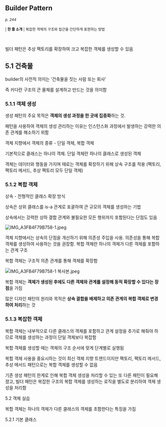 ## Builder Pattern

<small>*p. 244*</small>

<small>| **한 줄 소개** | 복잡한 객체의 구조와 접근을 간단하게 표현하는 방법 </small>

<br/>

빌더 패턴은 추상 팩토리를 확장하여 크고 복잡한 객체를 생성할 수 있음

## 5.1 건축물

builder의 사전적 의미는 ‘건축물을 짓는 사람 또는 회사’

즉 커다란 구조의 큰 물체를 설계하고 만드는 것을 의미함

### 5.1.1 객체 생성

생성 패턴의 주요 목적은 **객체의 생성 과정을 한 곳에 집중화**하는 것.

패턴을 사용하여 객체의 생성 관리하는 이유는 인스턴스화 과정에서 발생하는 강력한 의존 관계를 해소하기 위함

객체 지향에서 객체의 종류 - 단일 객체, 복합 객체

기본적으로 클래스는 하나의 객체. 단일 객체란 하나의 클래스로 생성된 객체

객체는 데이터와 행동을 가지며 때로는 객체를 확장하기 위해 상속 구조를 적용 (팩토리, 팩토리 메서드, 추상 팩토리 모두 단일 객체)

### 5.1.2 복합 객체

상속 - 전형적인 클래스 확장 방식

상속은 상위 클래스를 is-a 관계로 포괄하여 큰 규모의 객체를 생성하는 기법

상속에서는 강력한 상하 결합 관계와 불필요한 모든 행위까지 포함된다는 단점도 있음

![IMG_A3FB4F79B758-1.jpeg](https://s3-us-west-2.amazonaws.com/secure.notion-static.com/edaa8eb0-adab-45a0-8701-6c5c22a93053/IMG_A3FB4F79B758-1.jpeg)

객체 지향에서는 상속의 단점을 개선하기 위해 의존성 주입을 사용. 의존성을 통해 복합 객체를 생성하여 사용하는 것을 권장함. 복합 객체란 하나의 객체가 다른 객체를 포함하는 관계 구조

복합 객체는 구조적 의존 관계를 통해 객체를 확장함

![IMG_A3FB4F79B758-1 복사본.jpeg](https://s3-us-west-2.amazonaws.com/secure.notion-static.com/ecb39dba-d912-47f7-81b9-c44e47109049/IMG_A3FB4F79B758-1_복사본.jpeg)

복합 객체는 **객체가 생성된 후에도 다른 객체와 관계를 설정해 동적 확장할 수 있다는 장점**을 가짐

많은 디자인 패턴의 원리와 목적은 **상속 결합을 배제하고 의존 관계의 복합 객체로 변경하여 처리**하는 것

### 5.1.3 복잡한 객체

복합 객체는 내부적으로 다른 클래스의 객체를 포함하고 관계 설정을 추가로 해줘야 하므로 객체를 생성하는 과정이 단일 객체보다 복잡함

복합 객체를 생성할 때는 객체의 구조 순서에 맞게 단계별로 실행됨

복합 객체 사용을 중요시하는 것이 최신 객체 지향 트렌드이지만 팩토리, 팩토리 메서드, 추상 메서드 패턴으로는 복합 객체를 생성할 수 없음

기존 생성 패턴의 한계로 인해 복합 객체 생성을 처리할 수 있는 또 다른 패턴이 필요해졌고, 빌더 패턴은 복잡한 구조의 복합 객체를 생성하는 로직을 별도로 분리하여 객체 생성을 처리함

5.2 객체 실습

복합 객체는 하나의 객체가 다른 클래스의 객체를 초함한다는 특징을 가짐

5.2.1 기본 클래스
